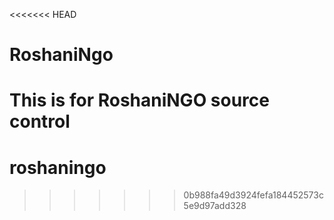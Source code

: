 <<<<<<< HEAD
# RoshaniNgo
This is for RoshaniNGO source control
=======
# roshaningo
>>>>>>> 0b988fa49d3924fefa184452573c5e9d97add328
